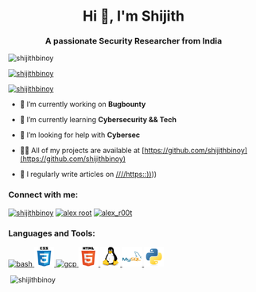 <h1 align="center">Hi 👋, I'm Shijith</h1>
<h3 align="center">A passionate Security Researcher from India</h3>

<p align="left"> <img src="https://komarev.com/ghpvc/?username=shijithbinoy&label=Profile%20views&color=0e75b6&style=flat" alt="shijithbinoy" /> </p>

<p align="left"> <a href="https://github.com/ryo-ma/github-profile-trophy"><img src="https://github-profile-trophy.vercel.app/?username=shijithbinoy" alt="shijithbinoy" /></a> </p>

<p align="left"> <a href="https://twitter.com/shijithbinoy" target="blank"><img src="https://img.shields.io/twitter/follow/shijithbinoy?logo=twitter&style=for-the-badge" alt="shijithbinoy" /></a> </p>

- 🔭 I’m currently working on **Bugbounty**

- 🌱 I’m currently learning **Cybersecurity && Tech**

- 🤝 I’m looking for help with **Cybersec**

- 👨‍💻 All of my projects are available at [https://github.com/shijithbinoy](https://github.com/shijithbinoy)

- 📝 I regularly write articles on [////https::))](////https::)))

<h3 align="left">Connect with me:</h3>
<p align="left">
<a href="https://twitter.com/shijithbinoy" target="blank"><img align="center" src="https://raw.githubusercontent.com/rahuldkjain/github-profile-readme-generator/master/src/images/icons/Social/twitter.svg" alt="shijithbinoy" height="30" width="40" /></a>
<a href="https://fb.com/alex root" target="blank"><img align="center" src="https://raw.githubusercontent.com/rahuldkjain/github-profile-readme-generator/master/src/images/icons/Social/facebook.svg" alt="alex root" height="30" width="40" /></a>
<a href="https://instagram.com/alex_r00t" target="blank"><img align="center" src="https://raw.githubusercontent.com/rahuldkjain/github-profile-readme-generator/master/src/images/icons/Social/instagram.svg" alt="alex_r00t" height="30" width="40" /></a>
</p>

<h3 align="left">Languages and Tools:</h3>
<p align="left"> <a href="https://www.gnu.org/software/bash/" target="_blank" rel="noreferrer"> <img src="https://www.vectorlogo.zone/logos/gnu_bash/gnu_bash-icon.svg" alt="bash" width="40" height="40"/> </a> <a href="https://www.w3schools.com/css/" target="_blank" rel="noreferrer"> <img src="https://raw.githubusercontent.com/devicons/devicon/master/icons/css3/css3-original-wordmark.svg" alt="css3" width="40" height="40"/> </a> <a href="https://cloud.google.com" target="_blank" rel="noreferrer"> <img src="https://www.vectorlogo.zone/logos/google_cloud/google_cloud-icon.svg" alt="gcp" width="40" height="40"/> </a> <a href="https://www.w3.org/html/" target="_blank" rel="noreferrer"> <img src="https://raw.githubusercontent.com/devicons/devicon/master/icons/html5/html5-original-wordmark.svg" alt="html5" width="40" height="40"/> </a> <a href="https://www.linux.org/" target="_blank" rel="noreferrer"> <img src="https://raw.githubusercontent.com/devicons/devicon/master/icons/linux/linux-original.svg" alt="linux" width="40" height="40"/> </a> <a href="https://www.mysql.com/" target="_blank" rel="noreferrer"> <img src="https://raw.githubusercontent.com/devicons/devicon/master/icons/mysql/mysql-original-wordmark.svg" alt="mysql" width="40" height="40"/> </a> <a href="https://www.python.org" target="_blank" rel="noreferrer"> <img src="https://raw.githubusercontent.com/devicons/devicon/master/icons/python/python-original.svg" alt="python" width="40" height="40"/> </a> </p>

<p>&nbsp;<img align="center" src="https://github-readme-stats.vercel.app/api?username=shijithbinoy&show_icons=true&locale=en" alt="shijithbinoy" /></p>
